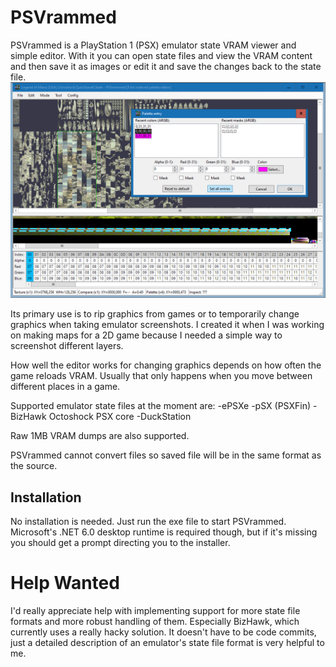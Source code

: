 # PSVrammed
PSVrammed is a PlayStation 1 (PSX) emulator state VRAM viewer and simple editor. With it you can open state files and view the VRAM content and then save it as images or edit it and save the changes back to the state file.
![example](https://github.com/mechaskrom/PSVrammed/blob/main/example.png)

Its primary use is to rip graphics from games or to temporarily change graphics when taking emulator screenshots. I created it when I was working on making maps for a 2D game because I needed a simple way to screenshot different layers.

How well the editor works for changing graphics depends on how often the game reloads VRAM. Usually that only happens when you move between different places in a game.

Supported emulator state files at the moment are:
-ePSXe
-pSX (PSXFin)
-BizHawk Octoshock PSX core
-DuckStation

Raw 1MB VRAM dumps are also supported.

PSVrammed cannot convert files so saved file will be in the same format as the source.

## Installation
No installation is needed. Just run the exe file to start PSVrammed. Microsoft's .NET 6.0 desktop runtime is required though, but if it's missing you should get a prompt directing you to the installer.

# Help Wanted
I'd really appreciate help with implementing support for more state file formats and more robust handling of them. Especially BizHawk, which currently uses a really hacky solution. It doesn't have to be code commits, just a detailed description of an emulator's state file format is very helpful to me.
